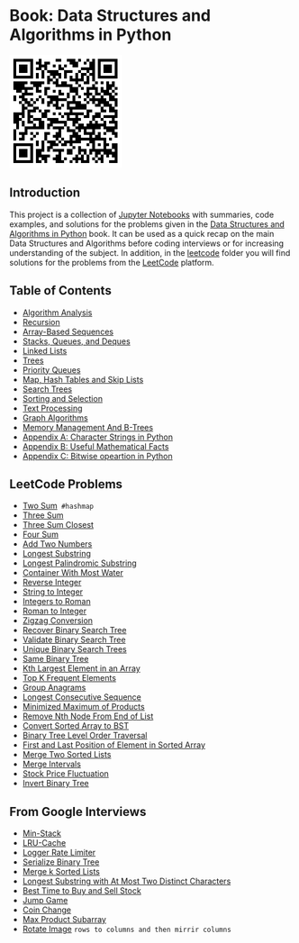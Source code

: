 # Book: Data Structures and Algorithms in Python
![](./images/data-structures-and-algorithms-py.png)

## Introduction
This project is a collection of [Jupyter Notebooks](https://jupyter.org/) with summaries, code examples, and solutions for the problems given in the [Data Structures and Algorithms in Python](https://www.amazon.com/Structures-Algorithms-Python-Michael-Goodrich/dp/1118290275/ref=sr_1_9?keywords=data+structures+and+algorithms&qid=1639038655&sr=8-9) book. It can be used as a quick recap on the main Data Structures and Algorithms before coding interviews or for increasing understanding of the subject.
In addition, in the [leetcode](https://github.com/dimastatz/courses-and-books/tree/master/python-data-structures/leetocde) folder you will find solutions for the problems from the [LeetCode](https://leetcode.com/) platform.    

## Table of Contents  
- [Algorithm Analysis](https://github.com/dimastatz/courses-and-books/blob/master/python-data-structures/book/algorithm-analysis.md)
- [Recursion](https://github.com/dimastatz/courses-and-books/blob/master/python-data-structures/book/recursion.md)
- [Array-Based Sequences](https://github.com/dimastatz/courses-and-books/blob/master/python-data-structures/book/array-based-sequences.md)
- [Stacks, Queues, and Deques](https://github.com/dimastatz/courses-and-books/blob/master/python-data-structures/book/stack-queues-deques.md)
- [Linked Lists](https://github.com/dimastatz/courses-and-books/blob/master/python-data-structures/book/linked-lists.md)
- [Trees](https://github.com/dimastatz/courses-and-books/blob/master/python-data-structures/book/trees.md)
- [Priority Queues](https://github.com/dimastatz/courses-and-books/blob/master/python-data-structures/book/priority-queues.md)
- [Map, Hash Tables and Skip Lists](https://github.com/dimastatz/courses-and-books/blob/master/python-data-structures/book/maps-hashtables-skiplists.md)
- [Search Trees](https://github.com/dimastatz/courses-and-books/blob/master/python-data-structures/book/search-trees.md)
- [Sorting and Selection](https://github.com/dimastatz/courses-and-books/blob/master/python-data-structures/book/sorting-and-selection.md)
- [Text Processing](https://github.com/dimastatz/courses-and-books/blob/master/python-data-structures/book/text-processing.md)
- [Graph Algorithms]()
- [Memory Management And B-Trees]()
- [Appendix A: Character Strings in Python]()
- [Appendix B: Useful Mathematical Facts]()
- [Appendix C: Bitwise opeartion in Python](https://github.com/dimastatz/courses-and-books/blob/master/python-data-structures/book/bitwise-operations.md)  

## LeetCode Problems
- [Two Sum](https://github.com/dimastatz/courses-and-books/blob/master/python-data-structures/leetocde/two-sum.ipynb)``` #hashmap```
- [Three Sum](https://github.com/dimastatz/courses-and-books/blob/master/python-data-structures/leetocde/3-sum.ipynb)
- [Three Sum Closest](https://github.com/dimastatz/courses-and-books/blob/master/python-data-structures/leetocde/3-sum-closest.ipynb)
- [Four Sum](https://github.com/dimastatz/courses-and-books/blob/master/python-data-structures/leetocde/4-sum.ipynb)
- [Add Two Numbers](https://github.com/dimastatz/courses-and-books/blob/master/python-data-structures/leetocde/add-two-numbers.ipynb)
- [Longest Substring](https://github.com/dimastatz/courses-and-books/blob/master/python-data-structures/leetocde/longest-substring.ipynb)
- [Longest Palindromic Substring](https://github.com/dimastatz/courses-and-books/blob/master/python-data-structures/leetocde/longest-palindrome.ipynb)
- [Container With Most Water](https://github.com/dimastatz/courses-and-books/blob/master/python-data-structures/leetocde/container-with-water.ipynb)
- [Reverse Integer](https://github.com/dimastatz/courses-and-books/blob/master/python-data-structures/leetocde/reverse-integer.ipynb)
- [String to Integer](https://github.com/dimastatz/courses-and-books/blob/master/python-data-structures/leetocde/string-to-int.ipynb)
- [Integers to Roman](https://github.com/dimastatz/courses-and-books/blob/master/python-data-structures/leetocde/integers-to-roman.ipynb)
- [Roman to Integer](https://github.com/dimastatz/courses-and-books/blob/master/python-data-structures/leetocde/roman-to-int.ipynb)
- [Zigzag Conversion](https://github.com/dimastatz/courses-and-books/blob/master/python-data-structures/leetocde/zigzag-conversion.ipynb)
- [Recover Binary Search Tree](https://github.com/dimastatz/courses-and-books/blob/master/python-data-structures/leetocde/recover-bst.ipynb)
- [Validate Binary Search Tree](https://github.com/dimastatz/courses-and-books/blob/master/python-data-structures/leetocde/validate-bst.ipynb)
- [Unique Binary Search Trees](https://github.com/dimastatz/courses-and-books/blob/master/python-data-structures/leetocde/unique-bst.ipynb)
- [Same Binary Tree](https://github.com/dimastatz/courses-and-books/blob/master/python-data-structures/leetocde/same-binary-tree.ipynb)
- [Kth Largest Element in an Array](https://github.com/dimastatz/courses-and-books/blob/master/python-data-structures/leetocde/kth-largest-element.ipynb)
- [Top K Frequent Elements](https://github.com/dimastatz/courses-and-books/blob/master/python-data-structures/leetocde/topk-frequent-elements.ipynb)
- [Group Anagrams](https://github.com/dimastatz/courses-and-books/blob/master/python-data-structures/leetocde/group-anagrams.ipynb)
- [Longest Consecutive Sequence](https://github.com/dimastatz/courses-and-books/blob/master/python-data-structures/leetocde/longest-consecutive-sequence.ipynb)
- [Minimized Maximum of Products](https://github.com/dimastatz/courses-and-books/blob/master/python-data-structures/leetocde/minimized-maximum-products.ipynb)
- [Remove Nth Node From End of List](https://github.com/dimastatz/courses-and-books/blob/master/python-data-structures/leetocde/remove-nth-node-from-end.ipynb)
- [Convert Sorted Array to BST](https://github.com/dimastatz/courses-and-books/blob/master/python-data-structures/leetocde/sorted-array-to-bst.ipynb)
- [Binary Tree Level Order Traversal](https://github.com/dimastatz/courses-and-books/blob/master/python-data-structures/leetocde/tree-level-order.ipynb)
- [First and Last Position of Element in Sorted Array](https://github.com/dimastatz/courses-and-books/blob/master/python-data-structures/leetocde/first-last-in-sorted-array.ipynb)
- [Merge Two Sorted Lists](https://github.com/dimastatz/courses-and-books/blob/master/python-data-structures/leetocde/merge-two-sorted-lists.ipynb)
- [Merge Intervals](https://github.com/dimastatz/courses-and-books/blob/master/python-data-structures/leetocde/merge-intervals.ipynb)
- [Stock Price Fluctuation](https://github.com/dimastatz/courses-and-books/blob/master/python-data-structures/leetocde/stock-price-fluctuation.ipynb)
- [Invert Binary Tree](https://github.com/dimastatz/courses-and-books/blob/master/python-data-structures/leetocde/invert-binary-tree.ipynb)

## From Google Interviews
- [Min-Stack](https://github.com/dimastatz/courses-and-books/blob/master/python-data-structures/interview-goog/min-stack.ipynb)
- [LRU-Cache](https://github.com/dimastatz/courses-and-books/blob/master/python-data-structures/interview-goog/lru-cache.ipynb)
- [Logger Rate Limiter](https://github.com/dimastatz/courses-and-books/blob/master/python-data-structures/interview-goog/logger-rate-limiter.ipynb)
- [Serialize Binary Tree](https://github.com/dimastatz/courses-and-books/blob/master/python-data-structures/interview-goog/serialize-bst.ipynb)
- [Merge k Sorted Lists](https://github.com/dimastatz/courses-and-books/blob/master/python-data-structures/interview-goog/merge-k-list.ipynb)
- [Longest Substring with At Most Two Distinct Characters](https://github.com/dimastatz/courses-and-books/blob/master/python-data-structures/interview-goog/longest-substring-2-chars.ipynb)
- [Best Time to Buy and Sell Stock](https://github.com/dimastatz/courses-and-books/blob/master/python-data-structures/interview-goog/best-sell-stocks.ipynb)
- [Jump Game](https://github.com/dimastatz/courses-and-books/blob/master/python-data-structures/interview-goog/jump-game.ipynb)
- [Coin Change](https://github.com/dimastatz/courses-and-books/blob/master/python-data-structures/interview-goog/coin-change.ipynb)
- [Max Product Subarray](https://github.com/dimastatz/courses-and-books/blob/master/python-data-structures/interview-goog/max-product-subarray.ipynb)
- [Rotate Image](https://github.com/dimastatz/courses-and-books/blob/master/python-data-structures/interview-goog/rotate-image.ipynb) ```rows to columns and then mirrir columns```




